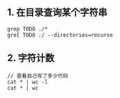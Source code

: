 ## 1. 在目录查询某个字符串
  ```
  grep TODO ./*
  gre[ TODO ./ --directories=recurse
  ```

## 2. 字符计数
  ```
  // 查看自己写了多少代码
  cat * | wc -l
  cat * | wc
  ```

